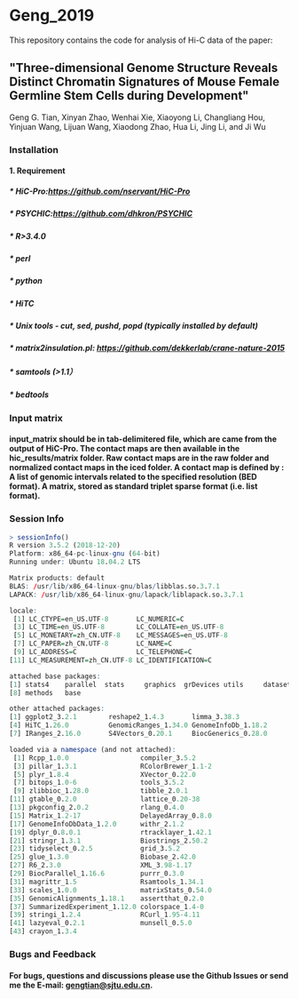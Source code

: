 #

# Geng_2019
This repository contains the code for analysis of Hi-C data of the paper:
## "Three-dimensional Genome Structure Reveals Distinct Chromatin Signatures of Mouse Female Germline Stem Cells during Development"
Geng G. Tian, Xinyan Zhao, Wenhai Xie, Xiaoyong Li, Changliang Hou, Yinjuan Wang, Lijuan Wang, Xiaodong Zhao, Hua Li, Jing Li, and Ji Wu
### Installation
#### 1. Requirement
##### \* HiC-Pro:https://github.com/nservant/HiC-Pro
##### \* PSYCHIC:https://github.com/dhkron/PSYCHIC
##### \* R>3.4.0
##### \* perl
##### \* python
##### \* HiTC
##### \* Unix tools - cut, sed, pushd, popd (typically installed by default)
##### \* matrix2insulation.pl: https://github.com/dekkerlab/crane-nature-2015
##### \* samtools (>1.1）
##### \* bedtools

### Input matrix
#### input_matrix should be in tab-delimitered file, which are came from the output of HiC-Pro. The contact maps are then available in the hic_results/matrix folder. Raw contact maps are in the raw folder and normalized contact maps in the iced folder. A contact map is defined by : A list of genomic intervals related to the specified resolution (BED format). A matrix, stored as standard triplet sparse format (i.e. list format).

### Session Info
```R
> sessionInfo()
R version 3.5.2 (2018-12-20)
Platform: x86_64-pc-linux-gnu (64-bit)
Running under: Ubuntu 18.04.2 LTS

Matrix products: default
BLAS: /usr/lib/x86_64-linux-gnu/blas/libblas.so.3.7.1
LAPACK: /usr/lib/x86_64-linux-gnu/lapack/liblapack.so.3.7.1

locale:
 [1] LC_CTYPE=en_US.UTF-8       LC_NUMERIC=C
 [3] LC_TIME=en_US.UTF-8        LC_COLLATE=en_US.UTF-8
 [5] LC_MONETARY=zh_CN.UTF-8    LC_MESSAGES=en_US.UTF-8
 [7] LC_PAPER=zh_CN.UTF-8       LC_NAME=C
 [9] LC_ADDRESS=C               LC_TELEPHONE=C
[11] LC_MEASUREMENT=zh_CN.UTF-8 LC_IDENTIFICATION=C

attached base packages:
[1] stats4    parallel  stats     graphics  grDevices utils     datasets
[8] methods   base

other attached packages:
[1] ggplot2_3.2.1        reshape2_1.4.3       limma_3.38.3
[4] HiTC_1.26.0          GenomicRanges_1.34.0 GenomeInfoDb_1.18.2
[7] IRanges_2.16.0       S4Vectors_0.20.1     BiocGenerics_0.28.0

loaded via a namespace (and not attached):
 [1] Rcpp_1.0.0                  compiler_3.5.2
 [3] pillar_1.3.1                RColorBrewer_1.1-2
 [5] plyr_1.8.4                  XVector_0.22.0
 [7] bitops_1.0-6                tools_3.5.2
 [9] zlibbioc_1.28.0             tibble_2.0.1
[11] gtable_0.2.0                lattice_0.20-38
[13] pkgconfig_2.0.2             rlang_0.4.0
[15] Matrix_1.2-17               DelayedArray_0.8.0
[17] GenomeInfoDbData_1.2.0      withr_2.1.2
[19] dplyr_0.8.0.1               rtracklayer_1.42.1
[21] stringr_1.3.1               Biostrings_2.50.2
[23] tidyselect_0.2.5            grid_3.5.2
[25] glue_1.3.0                  Biobase_2.42.0
[27] R6_2.3.0                    XML_3.98-1.17
[29] BiocParallel_1.16.6         purrr_0.3.0
[31] magrittr_1.5                Rsamtools_1.34.1
[33] scales_1.0.0                matrixStats_0.54.0
[35] GenomicAlignments_1.18.1    assertthat_0.2.0
[37] SummarizedExperiment_1.12.0 colorspace_1.4-0
[39] stringi_1.2.4               RCurl_1.95-4.11
[41] lazyeval_0.2.1              munsell_0.5.0
[43] crayon_1.3.4
 ```
### Bugs and Feedback
#### For bugs, questions and discussions please use the Github Issues or send me the E-mail: gengtian@sjtu.edu.cn.
